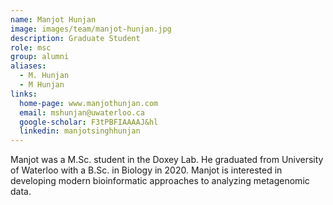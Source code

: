 ```yaml
---
name: Manjot Hunjan
image: images/team/manjot-hunjan.jpg
description: Graduate Student
role: msc
group: alumni
aliases:
  - M. Hunjan
  - M Hunjan
links:
  home-page: www.manjothunjan.com
  email: mshunjan@uwaterloo.ca
  google-scholar: F3tPBFIAAAAJ&hl
  linkedin: manjotsinghhunjan
---
```


Manjot was a M.Sc. student in the Doxey Lab. He graduated from University of Waterloo with a B.Sc. in Biology in 2020. Manjot is interested in developing modern bioinformatic approaches to analyzing metagenomic data.
